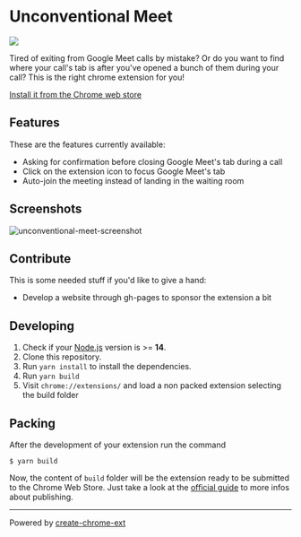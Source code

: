 # Unconventional Meet

![](https://img.shields.io/chrome-web-store/v/bdhglnfaocjhkmbbkcpnippbkljpiini)

Tired of exiting from Google Meet calls by mistake? Or do you want to find where your call's tab is after you've opened a bunch of them during your call? This is the right chrome extension for you!

[Install it from the Chrome web store](https://chrome.google.com/webstore/detail/unconventional-meet/bdhglnfaocjhkmbbkcpnippbkljpiini?hl=it)


## Features

These are the features currently available:

- Asking for confirmation before closing Google Meet's tab during a call
- Click on the extension icon to focus Google Meet's tab
- Auto-join the meeting instead of landing in the waiting room

## Screenshots

![unconventional-meet-screenshot](https://github.com/giacomocerquone/unconventional-meet/assets/9303791/83e94c92-77d2-48b6-848d-be883a7da123)

 
## Contribute

This is some needed stuff if you'd like to give a hand:

- Develop a website through gh-pages to sponsor the extension a bit 

## Developing

1. Check if your [Node.js](https://nodejs.org/) version is >= **14**.
2. Clone this repository.
3. Run `yarn install` to install the dependencies.
4. Run `yarn build`
5. Visit `chrome://extensions/` and load a non packed extension selecting the build folder

## Packing

After the development of your extension run the command

```shell
$ yarn build
```

Now, the content of `build` folder will be the extension ready to be submitted to the Chrome Web Store. Just take a look at the [official guide](https://developer.chrome.com/webstore/publish) to more infos about publishing.

---

Powered by [create-chrome-ext](https://github.com/guocaoyi/create-chrome-ext)

